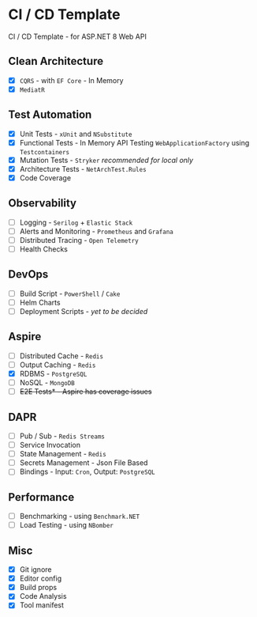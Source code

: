 # CI / CD Template

CI / CD Template - for ASP.NET 8 Web API

## Clean Architecture

- [x] `CQRS` - with `EF Core` - In Memory
- [x] `MediatR`

## Test Automation

- [x] Unit Tests - `xUnit` and `NSubstitute`
- [x] Functional Tests - In Memory API Testing `WebApplicationFactory` using `Testcontainers`
- [x] Mutation Tests - `Stryker` *recommended for local only*
- [x] Architecture Tests - `NetArchTest.Rules`
- [x] Code Coverage

## Observability

- [ ] Logging - `Serilog` + `Elastic Stack`
- [ ] Alerts and Monitoring - `Prometheus` and `Grafana`
- [ ] Distributed Tracing - `Open Telemetry`
- [ ] Health Checks

## DevOps

- [ ] Build Script - `PowerShell` / `Cake`
- [ ] Helm Charts
- [ ] Deployment Scripts - *yet to be decided*

## Aspire

- [ ] Distributed Cache - `Redis`
- [ ] Output Caching - `Redis`
- [x] RDBMS - `PostgreSQL`
- [ ] NoSQL - `MongoDB`
- [ ] ~~E2E Tests* - Aspire has coverage issues~~

## DAPR

- [ ] Pub / Sub - `Redis Streams`
- [ ] Service Invocation
- [ ] State Management - `Redis`
- [ ] Secrets Management - Json File Based
- [ ] Bindings - Input: `Cron`, Output: `PostgreSQL`

## Performance

- [ ] Benchmarking - using `Benchmark.NET`
- [ ] Load Testing - using `NBomber`

## Misc

- [x] Git ignore
- [x] Editor config
- [x] Build props
- [x] Code Analysis
- [x] Tool manifest

